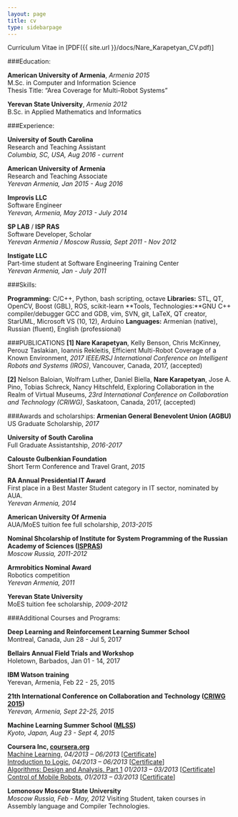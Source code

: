 ```yaml
---
layout: page
title: cv
type: sidebarpage
---
```


Curriculum Vitae in [PDF({{ site.url }}/docs/Nare_Karapetyan_CV.pdf)]


###Education:

**American University of Armenia**, *Armenia 2015* <br/> 
M.Sc. in Computer and Information Science <br/>
Thesis Title: “Area Coverage for Multi-Robot Systems”

**Yerevan State University**, *Armenia 2012* <br/>
B.Sc. in Applied Mathematics and Informatics

###Experience:

**University of South Carolina** <br />
Research and Teaching Assistant <br />
*Columbia, SC, USA, Aug 2016 - current*
	
**American University of Armenia** <br />
Research and Teaching Associate <br />
*Yerevan Armenia, Jan 2015 - Aug 2016*

**Improvis LLC** <br /> 
Software Engineer <br />
*Yerevan, Armenia, May 2013 - July 2014*

**SP LAB** / **ISP RAS** <br />
Software Developer, Scholar<br />
*Yerevan Armenia / Moscow Russia, Sept 2011 - Nov 2012*

**Instigate LLC** <br />
Part-time student at Software Engineering Training Center <br />
*Yerevan Armenia, Jan - July 2011*

###Skills:

**Programming:**	C/C++,  Python, bash scripting, octave
**Libraries:**		STL, QT, OpenCV, Boost (GBL), ROS, scikit-learn
**Tools, Technologies:**GNU C++ compiler/debugger GCC and GDB, vim, SVN, git, LaTeX,  QT creator, StarUML, Microsoft VS (10, 12), Arduino
**Languages:**		Armenian (native), Russian (fluent), English (professional)


###PUBLICATIONS
**[1]** **Nare Karapetyan**, Kelly Benson, Chris McKinney, Perouz Taslakian, Ioannis Rekleitis, Efficient Multi-Robot Coverage of a Known Environment, *2017 IEEE/RSJ International Conference on Intelligent Robots and Systems (IROS)*, Vancouver, Canada, 2017, (accepted)

**[2]** Nelson Baloian, Wolfram Luther, Daniel Biella, **Nare Karapetyan**, Jose A. Pino, Tobias Schreck, Nancy Hitschfeld, Exploring Collaboration in the Realm of Virtual Museums, *23rd International Conference on Collaboration and Technology (CRIWG)*, Saskatoon, Canada, 2017, (accepted) 

###Awards and scholarships:
**Armenian General Benevolent Union (AGBU)** <br />
US Graduate Scholarship, *2017* <br />

**University of South Carolina** <br />
Full Graduate Assistantship, *2016-2017* <br />

**Calouste Gulbenkian Foundation** <br />
Short Term Conference and Travel Grant, *2015* <br />

**RA Annual Presidential IT Award** <br />
First place in a Best Master Student category in IT sector, nominated by AUA. <br />
*Yerevan Armenia, 2014*

**American University Of Armenia** <br />
AUA/MoES tuition fee full scholarship, *2013-2015* <br />

**Nominal Shcolarship of Institute for System Programming of the Russian Academy of Sciences ([ISPRAS](http://www.ispras.ru/en/))** <br />
*Moscow Russia, 2011-2012*

**Armrobitics Nominal Award** <br />
Robotics competition <br />
*Yerevan Armenia, 2011*

**Yerevan State University** <br />
MoES tuition fee scholarship, *2009-2012*

###Additional Courses and Programs:

**Deep Learning and Reinforcement Learning Summer School** <br />
Montreal, Canada, Jun 28 - Jul 5, 2017 <br />

**Bellairs Annual Field Trials and Workshop** <br />
Holetown, Barbados, Jan  01 - 14, 2017 <br />

**IBM Watson training** <br />
Yerevan, Armenia, Feb 22 - 25, 2015 <br />

**21th International Conference on Collaboration and Technology ([CRIWG 2015](https://criwg2015.aua.am/))** <br />
*Yerevan, Armenia, Sept 22-25, 2015*

**Machine Learning Summer School ([MLSS](http://www.i.kyoto-u.ac.jp/mlss15/))** <br />
*Kyoto, Japan, Aug 23 - Sept 4, 2015*

**Coursera Inc, [coursera.org](https://www.coursera.org/)** <br />
[Machine Learning](https://www.coursera.org/learn/machine-learning), *04/2013 – 06/2013* [[Certificate](https://www.coursera.org/maestro/api/certificate/get_certificate?course_id=973756)]<br />
[Introduction to Logic](https://www.coursera.org/course/intrologic), *04/2013 – 06/2013* [[Certificate](https://www.coursera.org/maestro/api/certificate/get_certificate?course_id=970382)] <br />
[Algorithms: Design and Analysis, Part 1](https://www.coursera.org/course/algo) *01/2013 – 03/2013* [[Certificate](https://www.coursera.org/maestro/api/certificate/get_certificate?course_id=172)] <br />
[Control of Mobile Robots](),  *01/2013 – 03/2013* [[Certificate](https://www.coursera.org/maestro/api/certificate/get_certificate?course_id=266)] <br />

**Lomonosov Moscow State University** <br> 
*Moscow Russia, Feb - May, 2012*
Visiting Student, taken courses in Assembly language and Compiler Technologies. <br />

